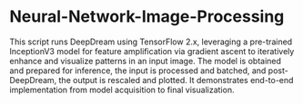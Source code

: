 # Neural-Network-Image-Processing


This script runs DeepDream using TensorFlow 2.x, leveraging a pre-trained InceptionV3 model for feature amplification via gradient ascent to iteratively enhance and visualize patterns in an input image. The model is obtained and prepared for inference, the input is processed and batched, and post-DeepDream, the output is rescaled and plotted. It demonstrates end-to-end implementation from model acquisition to final visualization.
